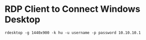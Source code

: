 
# RDP Client to Connect Windows Desktop

`rdesktop -g 1440x900 -k hu -u username -p password 10.10.10.1`

